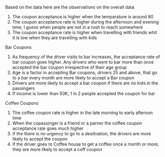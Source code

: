 Based on the data here are the observations on the overall data 
1. The coupon acceptance is higher when the temparature is around 80
2. The coupon acceptance rate is higher during the afternoon and evening time, I guess when people are not in a rush to reach somewhere
3. The coupon acceptance rate is higher when travelling with friends whit it is low when they are travelling with kids

Bar Coupons
1. As frequency of the driver visits to bar increases, the acceptance rate of bar coupon goes higher. Any drivers who went to bar more than once accepted the bar coupon irrespective of their age group
2. Age is a factor in accepting Bar coupons, drivers 25 and above, that go to a bar every month are more likely to accept a Bar coupon
3. Drivers are more likely to accept a bar coupon if there are no kids in the passingers 
4. If income is lower than 50K, 1 in 2 people accepted the coupon for bar

Coffee Coupons
1. The coffee coupon rate is higher in the late morning to early afteroon time
2. When the copassinger is a friend or a parner the coffee coupon acceptance rate goes much higher
3. If the there is no urgency to go to a desitnation, the drivers are more likely to accept the coupon
4. If the driver goes to Coffee house to get a coffee once a month or more, they are more likely to accept a coff coupon
